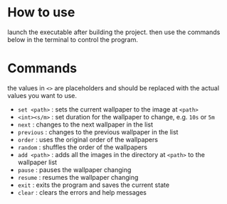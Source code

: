 # How to use
launch the executable after building the project. then use the commands below in the terminal to control the program.

# Commands
the values in `<>` are placeholders and should be replaced with the actual values you want to use.

- `set <path>` : sets the current wallpaper to the image at `<path>`
- `<int><s/m>` : set duration for the wallpaper to change, e.g. `10s` or `5m`
- `next` : changes to the next wallpaper in the list
- `previous` : changes to the previous wallpaper in the list
- `order` : uses the original order of the wallpapers
- `random` : shuffles the order of the wallpapers
- `add <path>` : adds all the images in the directory at `<path>` to the wallpaper list
- `pause` : pauses the wallpaper changing
- `resume` : resumes the wallpaper changing
- `exit` : exits the program and saves the current state
- `clear` : clears the errors and help messages

